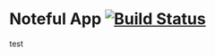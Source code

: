 Noteful App [![Build Status](https://travis-ci.org/thinkful-ei26/scott-noteful-v3.svg?branch=master)](https://travis-ci.org/thinkful-ei26/scott-noteful-v3)
============================
test
